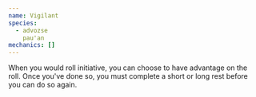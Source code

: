 ```yaml
---
name: Vigilant
species:
  - advozse
    pau'an
mechanics: []
---
```

When you would roll initiative, you can choose to have advantage on the roll. Once you've done so, you must complete a short or long rest before you can do so again.
